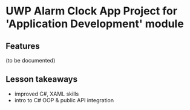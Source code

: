 # UWP Alarm Clock App Project for 'Application Development' module

## Features
(to be documented)

## Lesson takeaways
- improved C#, XAML skills
- intro to C# OOP & public API integration
